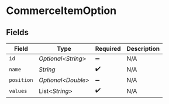 # CommerceItemOption


## Fields

| Field               | Type                | Required            | Description         |
| ------------------- | ------------------- | ------------------- | ------------------- |
| `id`                | *Optional\<String>* | :heavy_minus_sign:  | N/A                 |
| `name`              | *String*            | :heavy_check_mark:  | N/A                 |
| `position`          | *Optional\<Double>* | :heavy_minus_sign:  | N/A                 |
| `values`            | List\<*String*>     | :heavy_check_mark:  | N/A                 |